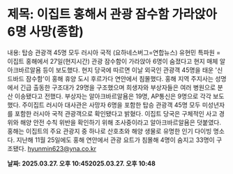 # **제목: 이집트 홍해서 관광 잠수함 가라앉아 6명 사망(종합)**

  내용: 탑승 관광객 45명 모두 러시아 국적    (요하네스버그=연합뉴스) 유현민 특파원 = 이집트 홍해에서 27일(현지시간) 관광 잠수함이 가라앉아 6명이 숨졌다고 현지 매체 알아크바르알욤 등이 보도했다.    현지 당국에 따르면 이날 외국인 관광객 45명을 태운 '신드바드 잠수함'이 홍해 휴양 도시 후르가다 연안에서 침몰했다.    홍해 지역 주지사는 성명에서 긴급 출동한 구조대가 29명을 구조했으며 희생자와 부상자들은 여러 병원으로 분산 이송됐다고 전했다. 부상자는 알아크바르알욤은 19명, AP통신은 9명으로 각각 보도했다.    주이집트 러시아 대사관은 사망자 6명을 포함한 탑승 관광객 45명 모두 미성년자를 포함한 러시아 국적 관광객으로 확인됐다고 밝혔다.    이집트 당국은 구체적인 사고 경위와 해양 안전 수칙 위반을 확인하기 위해 조사중이라고 알아크바르알욤은 덧붙였다.    홍해는 이집트의 주요 관광지 중 하나로 산호초와 해양 생물로 유명한 인기 다이빙 명소다. 지난해 11월 25일에도 홍해 연안에서 관광 요트가 침몰해 4명이 숨지고 33명이 구조됐다.    hyunmin623@yna.co.kr

  **날짜: 2025.03.27. 오후 10:452025.03.27. 오후 10:48**